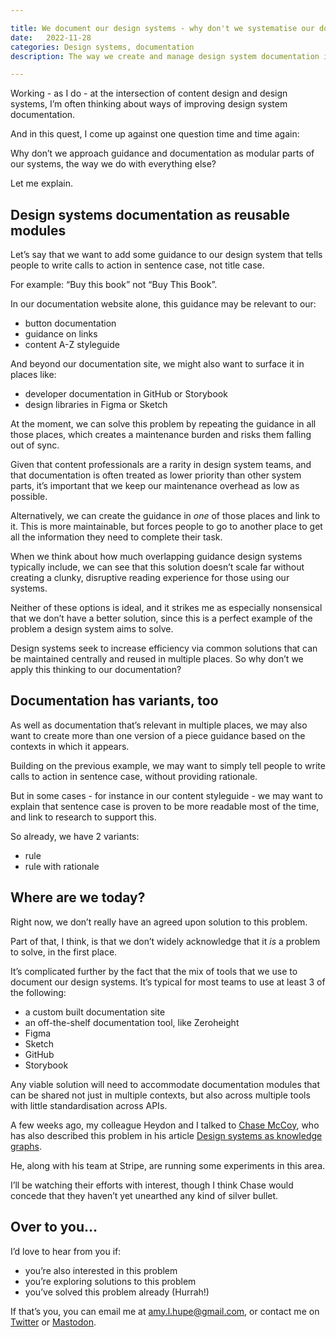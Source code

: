 ```yaml
---

title: We document our design systems - why don't we systematise our documentation?
date:   2022-11-28
categories: Design systems, documentation
description: The way we create and manage design system documentation is rife with inefficiency. Here's why I think it's time to try a new approach.

---
```


Working - as I do - at the intersection of content design and design systems, I’m often thinking about ways of improving design system documentation.

And in this quest, I come up against one question time and time again: 

Why don’t we approach guidance and documentation as modular parts of our systems, the way we do with everything else?

Let me explain.

## Design systems documentation as reusable modules

Let’s say that we want to add some guidance to our design system that tells people to write calls to action in sentence case, not title case.

For example: “Buy this book” not “Buy This Book”.

In our documentation website alone, this guidance may be relevant to our:

- button documentation
- guidance on links
- content A-Z styleguide

And beyond our documentation site, we might also want to surface it in places like:

- developer documentation in GitHub or Storybook
- design libraries in Figma or Sketch

At the moment, we can solve this problem by repeating the guidance in all those places, which creates a maintenance burden and risks them falling out of sync. 

Given that content professionals are a rarity in design system teams, and that documentation is often treated as lower priority than other system parts, it’s important that we keep our maintenance overhead as low as possible.

Alternatively, we can create the guidance in _one_ of those places and link to it. This is more maintainable, but forces people to go to another place to get all the information they need to complete their task. 

When we think about how much overlapping guidance design systems typically include, we can see that this solution doesn’t scale far without creating a clunky, disruptive reading experience for those using our systems.

Neither of these options is ideal, and it strikes me as especially nonsensical that we don’t have a better solution, since this is a perfect example of the problem a design system aims to solve.

Design systems seek to increase efficiency via common solutions that can be maintained centrally and reused in multiple places. So why don’t we apply this thinking to our documentation?

## Documentation has variants, too

As well as documentation that’s relevant in multiple places, we may also want to create more than one version of a piece guidance based on the contexts in which it appears.

Building on the previous example, we may want to simply tell people to write calls to action in sentence case, without providing rationale.

But in some cases - for instance in our content styleguide - we may want to explain that sentence case is proven to be more readable most of the time, and link to research to support this.

So already, we have 2 variants:

- rule
- rule with rationale

## Where are we today?

Right now, we don’t really have an agreed upon solution to this problem.

Part of that, I think, is that we don’t widely acknowledge that it _is_ a problem to solve, in the first place.

It’s complicated further by the fact that the mix of tools that we use to document our design systems. It’s typical for most teams to use at least 3 of the following:

- a custom built documentation site
- an off-the-shelf documentation tool, like Zeroheight
- Figma
- Sketch
- GitHub
- Storybook

Any viable solution will need to accommodate documentation modules that can be shared not just in multiple contexts, but also across multiple tools with little standardisation across APIs.

A few weeks ago, my colleague Heydon and I talked to [Chase McCoy](https://chasem.co/), who has also described this problem in his article [Design systems as knowledge graphs](https://chasem.co/2021/08/systems-as-knowledge-graphs).

He, along with his team at Stripe, are running some experiments in this area.

I’ll be watching their efforts with interest, though I think Chase would concede that they haven’t yet unearthed any kind of silver bullet.

## Over to you… 

I’d love to hear from you if:
- you’re also interested in this problem
- you’re exploring solutions to this problem
- you’ve solved this problem already (Hurrah!)

If that’s you, you can email me at amy.l.hupe@gmail.com, or contact me on [Twitter](twitter.com/amy_hupe) or [Mastodon](https://social.design.systems/@Amy_Hupe).


